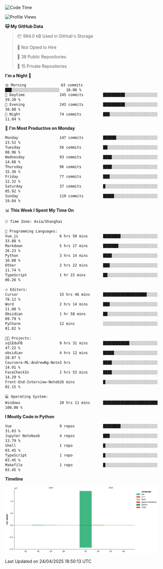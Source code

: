 <!--START_SECTION:waka-->
![Code Time](http://img.shields.io/badge/Code%20Time-125%20hrs%2058%20mins-blue)

![Profile Views](http://img.shields.io/badge/Profile%20Views-55-blue)

**🐱 My GitHub Data** 

> 📦 994.0 kB Used in GitHub's Storage 
 > 
> 🚫 Not Opted to Hire
 > 
> 📜 38 Public Repositories 
 > 
> 🔑 15 Private Repositories 
 > 
**I'm a Night 🦉** 

```text
🌞 Morning                63 commits          ███░░░░░░░░░░░░░░░░░░░░░░   10.08 % 
🌆 Daytime                245 commits         ██████████░░░░░░░░░░░░░░░   39.20 % 
🌃 Evening                243 commits         ██████████░░░░░░░░░░░░░░░   38.88 % 
🌙 Night                  74 commits          ███░░░░░░░░░░░░░░░░░░░░░░   11.84 % 
```
📅 **I'm Most Productive on Monday** 

```text
Monday                   147 commits         ██████░░░░░░░░░░░░░░░░░░░   23.52 % 
Tuesday                  56 commits          ██░░░░░░░░░░░░░░░░░░░░░░░   08.96 % 
Wednesday                93 commits          ████░░░░░░░░░░░░░░░░░░░░░   14.88 % 
Thursday                 96 commits          ████░░░░░░░░░░░░░░░░░░░░░   15.36 % 
Friday                   77 commits          ███░░░░░░░░░░░░░░░░░░░░░░   12.32 % 
Saturday                 37 commits          █░░░░░░░░░░░░░░░░░░░░░░░░   05.92 % 
Sunday                   119 commits         █████░░░░░░░░░░░░░░░░░░░░   19.04 % 
```


📊 **This Week I Spent My Time On** 

```text
🕑︎ Time Zone: Asia/Shanghai

💬 Programming Languages: 
Vue.js                   6 hrs 50 mins       ████████░░░░░░░░░░░░░░░░░   33.88 % 
Markdown                 5 hrs 17 mins       ███████░░░░░░░░░░░░░░░░░░   26.23 % 
Python                   3 hrs 14 mins       ████░░░░░░░░░░░░░░░░░░░░░   16.08 % 
Other                    2 hrs 22 mins       ███░░░░░░░░░░░░░░░░░░░░░░   11.74 % 
TypeScript               1 hr 15 mins        ██░░░░░░░░░░░░░░░░░░░░░░░   06.26 % 

🔥 Editors: 
Cursor                   15 hrs 46 mins      ████████████████████░░░░░   78.12 % 
Word                     2 hrs 14 mins       ███░░░░░░░░░░░░░░░░░░░░░░   11.08 % 
Obsidian                 1 hr 58 mins        ██░░░░░░░░░░░░░░░░░░░░░░░   09.79 % 
PyCharm                  12 mins             ░░░░░░░░░░░░░░░░░░░░░░░░░   01.02 % 

🐱‍💻 Projects: 
sqlEduFB                 9 hrs 31 mins       ████████████░░░░░░░░░░░░░   47.22 % 
obsidian                 4 hrs 12 mins       █████░░░░░░░░░░░░░░░░░░░░   20.87 % 
Coursera-ML-AndrewNg-Note3 hrs               ████░░░░░░░░░░░░░░░░░░░░░   14.91 % 
FaceCheckIn              2 hrs 53 mins       ████░░░░░░░░░░░░░░░░░░░░░   14.29 % 
Front-End-Interview-Noteb26 mins             █░░░░░░░░░░░░░░░░░░░░░░░░   02.15 % 

💻 Operating System: 
Windows                  20 hrs 11 mins      █████████████████████████   100.00 % 
```

**I Mostly Code in Python** 

```text
Vue                      9 repos             ████████░░░░░░░░░░░░░░░░░   31.03 % 
Jupyter Notebook         4 repos             ███░░░░░░░░░░░░░░░░░░░░░░   13.79 % 
Shell                    1 repo              █░░░░░░░░░░░░░░░░░░░░░░░░   03.45 % 
TypeScript               1 repo              █░░░░░░░░░░░░░░░░░░░░░░░░   03.45 % 
Makefile                 1 repo              █░░░░░░░░░░░░░░░░░░░░░░░░   03.45 % 
```



**Timeline**

![Lines of Code chart](https://raw.githubusercontent.com/White1943/White1943/main/assets/bar_graph.png)


 Last Updated on 24/04/2025 18:50:13 UTC
<!--END_SECTION:waka-->
